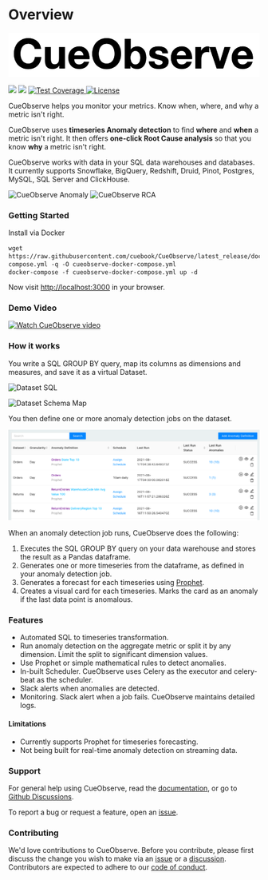 # Overview

[![CueObserve Logo](.gitbook/assets/cueObserve.png)](https://cueobserve.cuebook.ai)

[![](https://api.codeclimate.com/v1/badges/a70e071b59d5dbc38846/maintainability)](https://codeclimate.com/github/cuebook/CueObserve/maintainability) [![](https://api.codeclimate.com/v1/badges/a70e071b59d5dbc38846/test\_coverage)](https://codeclimate.com/github/cuebook/CueObserve/test\_coverage) [![Test Coverage](https://github.com/cuebook/cueobserve/actions/workflows/pr\_checks.yml/badge.svg) ](https://github.com/cuebook/cueobserve/actions/workflows/pr\_checks.yml)[![License](https://img.shields.io/github/license/cuebook/cueobserve)](https://github.com/cuebook/cueobserve/blob/main/LICENSE.md)



CueObserve helps you monitor your metrics. Know when, where, and why a metric isn't right.

CueObserve uses **timeseries Anomaly detection** to find **where** and **when** a metric isn't right. It then offers **one-click Root Cause analysis** so that you know **why** a metric isn't right.

CueObserve works with data in your SQL data warehouses and databases. It currently supports Snowflake, BigQuery, Redshift, Druid, Pinot, Postgres, MySQL, SQL Server and ClickHouse.

![CueObserve Anomaly](<.gitbook/assets/Overview\_Anomaly (1).png>) ![CueObserve RCA](<.gitbook/assets/Overview\_RCA (1).png>)

### Getting Started

Install via Docker

```
wget https://raw.githubusercontent.com/cuebook/CueObserve/latest_release/docker-compose.yml -q -O cueobserve-docker-compose.yml
docker-compose -f cueobserve-docker-compose.yml up -d
```

Now visit [http://localhost:3000](http://localhost:3000) in your browser.

### Demo Video

[![Watch CueObserve video](http://img.youtube.com/vi/VZvgNa65GQU/hqdefault.jpg)](http://www.youtube.com/watch?feature=player\_embedded\&v=VZvgNa65GQU)

### How it works

You write a SQL GROUP BY query, map its columns as dimensions and measures, and save it as a virtual Dataset.

![Dataset SQL](<.gitbook/assets/Dataset\_SQL\_cropped (1).png>)

![Dataset Schema Map](<.gitbook/assets/Dataset\_Mapping\_cropped (1).png>)

You then define one or more anomaly detection jobs on the dataset.

![Anomaly Definition](<.gitbook/assets/AnomalyDefinitions (1).png>)

When an anomaly detection job runs, CueObserve does the following:

1. Executes the SQL GROUP BY query on your data warehouse and stores the result as a Pandas dataframe.
2. Generates one or more timeseries from the dataframe, as defined in your anomaly detection job.
3. Generates a forecast for each timeseries using [Prophet](https://github.com/facebook/prophet).
4. Creates a visual card for each timeseries. Marks the card as an anomaly if the last data point is anomalous.

### Features

* Automated SQL to timeseries transformation.
* Run anomaly detection on the aggregate metric or split it by any dimension. Limit the split to significant dimension values.
* Use Prophet or simple mathematical rules to detect anomalies.
* In-built Scheduler. CueObserve uses Celery as the executor and celery-beat as the scheduler.
* Slack alerts when anomalies are detected.
* Monitoring. Slack alert when a job fails. CueObserve maintains detailed logs.

#### Limitations

* Currently supports Prophet for timeseries forecasting.
* Not being built for real-time anomaly detection on streaming data.

### Support

For general help using CueObserve, read the [documentation](https://cueobserve.cuebook.ai), or go to [Github Discussions](https://github.com/cuebook/cueobserve/discussions).

To report a bug or request a feature, open an [issue](https://github.com/cuebook/cueobserve/issues).

### Contributing

We'd love contributions to CueObserve. Before you contribute, please first discuss the change you wish to make via an [issue](https://github.com/cuebook/cueobserve/issues) or a [discussion](https://github.com/cuebook/cueobserve/discussions). Contributors are expected to adhere to our [code of conduct](https://github.com/cuebook/cueobserve/blob/main/CODE\_OF\_CONDUCT.md).

